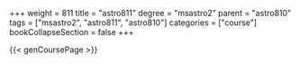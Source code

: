 +++
weight = 811
title = "astro811"
degree = "msastro2"
parent = "astro810"
tags = ["msastro2", "astro811", "astro810"]
categories = ["course"]
bookCollapseSection = false
+++

{{< genCoursePage >}}
